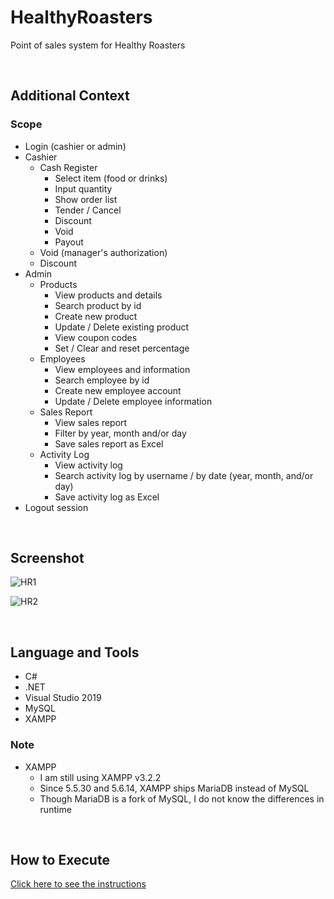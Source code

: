 # HealthyRoasters

Point of sales system for Healthy Roasters

<br>

## Additional Context

### Scope

- Login (cashier or admin)
- Cashier
  - Cash Register
    - Select item (food or drinks)
    - Input quantity
    - Show order list
    - Tender / Cancel
    - Discount
    - Void
    - Payout
  - Void (manager's authorization)
  - Discount
- Admin
  - Products
    - View products and details
    - Search product by id
    - Create new product
    - Update / Delete existing product
    - View coupon codes
    - Set / Clear and reset percentage
  - Employees
    - View employees and information
    - Search employee by id
    - Create new employee account
    - Update / Delete employee information
  - Sales Report
    - View sales report
    - Filter by year, month and/or day
    - Save sales report as Excel
  - Activity Log
    - View activity log
    - Search activity log by username / by date (year, month, and/or day)
    - Save activity log as Excel
- Logout session


<br>

## Screenshot

![HR1](https://user-images.githubusercontent.com/84888155/128963743-b734077d-1930-4d77-986d-9cd80257d255.PNG)

![HR2](https://user-images.githubusercontent.com/84888155/128963755-2105a8ac-f882-4a39-896a-65c9b3fbaecd.PNG)

<br>

## Language and Tools

- C#
- .NET
- Visual Studio 2019
- MySQL
- XAMPP

### Note

- XAMPP
	- I am still using XAMPP v3.2.2
	- Since 5.5.30 and 5.6.14, XAMPP ships MariaDB instead of MySQL
	- Though MariaDB is a fork of MySQL, I do not know the differences in runtime

<br>

## How to Execute

[Click here to see the instructions](https://github.com/rynrsts/HealthyRoasters/blob/main/EXECUTE.md)
